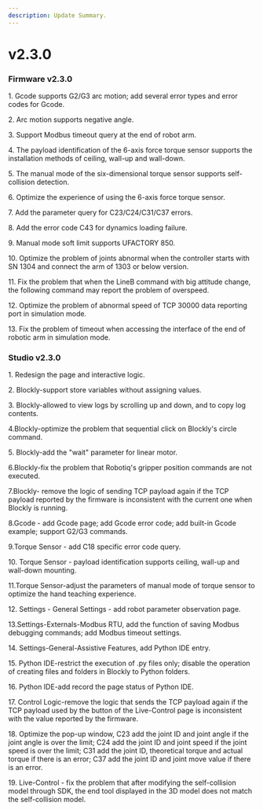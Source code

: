 ```yaml
---
description: Update Summary.
---
```


# v2.3.0

### Firmware v2.3.0

1\. Gcode supports G2/G3 arc motion; add several error types and error codes for Gcode.

2\. Arc motion supports negative angle.

3\. Support Modbus timeout query at the end of robot arm.

4\. The payload identification of the 6-axis force torque sensor supports the installation methods of ceiling, wall-up and wall-down.

5\. The manual mode of the six-dimensional torque sensor supports self-collision detection.

6\. Optimize the experience of using the 6-axis force torque sensor.

7\. Add the parameter query for C23/C24/C31/C37 errors.

8\. Add the error code C43 for dynamics loading failure.

9\. Manual mode soft limit supports UFACTORY 850.

10\. Optimize the problem of joints abnormal when the controller starts with SN 1304 and connect the arm of 1303 or below version.

11\. Fix the problem that when the LineB command with big attitude change, the following command may report the problem of overspeed.

12\. Optimize the problem of abnormal speed of TCP 30000 data reporting port in simulation mode.

13\. Fix the problem of timeout when accessing the interface of the end of robotic arm in simulation mode.



### Studio v2.3.0

1\. Redesign the page and interactive logic.

2\. Blockly-support store variables without assigning values.

3\. Blockly-allowed to view logs by scrolling up and down, and to copy log contents.

4.Blockly-optimize the problem that sequential click on Blockly's circle command.

5\. Blockly-add the "wait" parameter for linear motor.

6.Blockly-fix the problem that Robotiq's gripper position commands are not executed.

7.Blockly- remove the logic of sending TCP payload again if the TCP payload reported by the firmware is inconsistent with the current one when Blockly is running.

8.Gcode - add Gcode page; add Gcode error code; add built-in Gcode example; support G2/G3 commands.

9.Torque Sensor - add C18 specific error code query.

10\. Torque Sensor - payload identification supports ceiling, wall-up and wall-down mounting.

11.Torque Sensor-adjust the parameters of manual mode of torque sensor to optimize the hand teaching experience.

12\. Settings - General Settings - add robot parameter observation page.

13.Settings-Externals-Modbus RTU, add the function of saving Modbus debugging commands; add Modbus timeout settings.

14\. Settings-General-Assistive Features, add Python IDE entry.

15\. Python IDE-restrict the execution of .py files only; disable the operation of creating files and folders in Blockly to Python folders.

16\. Python IDE-add record the page status of Python IDE.

17\. Control Logic-remove the logic that sends the TCP payload again if the TCP payload used by the button of the Live-Control page is inconsistent with the value reported by the firmware.

18\. Optimize the pop-up window, C23 add the joint ID and joint angle if the joint angle is over the limit; C24 add the joint ID and joint speed if the joint speed is over the limit; C31 add the joint ID, theoretical torque and actual torque if there is an error; C37 add the joint ID and joint move value if there is an error.

19\. Live-Control - fix the problem that after modifying the self-collision model through SDK, the end tool displayed in the 3D model does not match the self-collision model.



